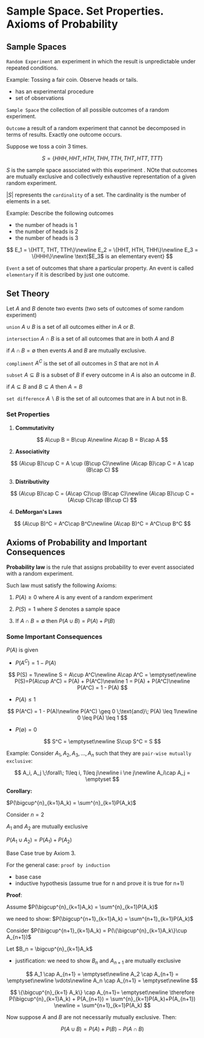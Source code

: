 # Sample Space. Set Properties. Axioms of Probability

## Sample Spaces

`Random Experiment` an experiment in which the result is unpredictable under repeated conditions.

Example: Tossing a fair coin. Observe heads or tails.

* has an experimental procedure
* set of observations

`Sample Space` the collection of all possible outcomes of a random experiment.

`Outcome` a result of a random experiment that cannot be decomposed in terms of results. Exactly one outcome occurs.

Suppose we toss a coin 3 times.

$$S = \{HHH, HHT, HTH, THH, TTH, THT, HTT, TTT\}$$

$S$ is the sample space associated with this experiment . NOte that outcomes are mutually exclusive and collectively exhaustive representation of a given random experiment.

$|S|$ represents the `cardinality` of a set. The cardinality is the number of elements in a set.

Example: Describe the following outcomes

* the number of heads is 1
* the number of heads is 2
* the number of heads is 3

$$
E_1 = \{HTT, THT, TTH\}\newline
E_2 = \{HHT, HTH, THH\}\newline
E_3 = \{HHH\}\newline
 \text{$E_3$ is an elementary event}
$$

`Event` a set of outcomes that share a particular property. An event is called `elementary` if it is described by just one outcome.

## Set Theory

Let $A$ and $B$ denote two events (two sets of outcomes of some random experiment)

`union` $A\cup B$ is a set of all outcomes either in $A$ or $B$.

`intersection` $A\cap B$ is a set of all outcomes that are in both $A$ and $B$

if $A\cap B = \emptyset$ then events $A$ and $B$ are mutually exclusive.

`compliment` $A^C$ is the set of all outcomes in $S$ that are not in $A$

`subset` $A\subseteq B$ is a subset of $B$ if every outcome in $A$ is also an outcome in $B$.

if $A\subseteq B$ and $B\subseteq A$ then $A=B$

`set difference` $A\backslash B$ is the set of all outcomes that are in A but not in B.

### Set Properties

1. **Commutativity**

$$
A\cup B = B\cup A\newline
A\cap B = B\cap A
$$

2. **Associativity**

$$
(A\cup B)\cup C = A \cup (B\cup C)\newline
(A\cap B)\cap C = A \cap (B\cap C)
$$

3. **Distributivity**

$$
(A\cup B)\cap C = (A\cap C)\cup (B\cap C)\newline
(A\cap B)\cup C = (A\cup C)\cap (B\cup C)
$$

4. **DeMorgan's Laws**

$$
(A\cup B)^C = A^C\cap B^C\newline
(A\cap B)^C = A^C\cup B^C
$$

## Axioms of Probability and Important Consequences

**Probability law** is the rule that assigns probability to ever event associated with a random experiment.

Such law must satisfy the following Axioms:

1. $P(A) \geq 0$ where $A$ is any event of a random experiment

2. $P(S) = 1$ where $S$ denotes a sample space

3. If $A\cap B = \emptyset$ then $P(A\cup B) = P(A) + P(B)$

### Some Important Consequences

$P(A)$ is given
* $P(A^C) = 1 - P(A)$

$$
P(S) = 1\newline
S = A\cup A^C\newline
A\cap A^C = \emptyset\newline
P(S)=P(A\cup A^C) = P(A) + P(A^C)\newline
1 = P(A) + P(A^C)\newline
P(A^C) = 1 - P(A)
$$

* $P(A) \leq 1$

$$
P(A^C) = 1 - P(A)\newline
P(A^C) \geq 0 \;\text{and}\; P(A) \leq 1\newline
0 \leq P(A) \leq 1
$$

* $P(\emptyset) = 0$

$$
S^C = \emptyset\newline
S\cup S^C = S
$$

Example: Consider $A_1, A_2, A_3,...,A_n$ such that they are `pair-wise mutually exclusive`:

$$ A_i, A_j \;\forall\; 1\leq i, 1\leq j\newline
i \ne j\newline
A_i\cap A_j = \emptyset
$$

**Corollary:**

$P(\bigcup^{n}_{k=1}A_k) = \sum^{n}_{k=1}P(A_k)$

Consider $n=2$

$A_1$ and $A_2$ are mutually exclusive

$P(A_1 \cup A_2) = P(A_1) + P(A_2)$

Base Case true by Axiom 3.

For the general case: `proof by induction`

* base case
* inductive hypothesis (assume true for n and prove it is true for n+1)

**Proof**:

Assume $P(\bigcup^{n}_{k=1}A_k) = \sum^{n}_{k=1}P(A_k)$

we need to show: $P(\bigcup^{n+1}_{k=1}A_k) = \sum^{n+1}_{k=1}P(A_k)$

Consider $P(\bigcup^{n+1}_{k=1}A_k) = P(\{\bigcup^{n}_{k=1}A_k\}\cup A_{n+1})$

Let $B_n = \bigcup^{n}_{k=1}A_k$

* justification: we need to show $B_n$ and $A_{n+1}$ are mutually exclusive

$$
A_1 \cap A_{n+1} = \emptyset\newline
A_2 \cap A_{n+1} = \emptyset\newline
\vdots\newline
A_n \cap A_{n+1} = \emptyset\newline
$$

$$
\{\bigcup^{n}_{k=1} A_k\} \cap A_{n+1}= \emptyset\newline
\therefore P(\bigcup^{n}_{k=1}A_k) + P(A_{n+1}) = \sum^{n}_{k=1}P(A_k)+P(A_{n+1}) \newline
=  \sum^{n+1}_{k=1}P(A_k)
$$

Now suppose $A$ and $B$ are not necessarily mutually exclusive. Then:

$$
P(A\cup B) = P(A) + P(B) - P(A\cap B)
$$